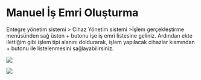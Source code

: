 # Manuel İş Emri Oluşturma

Entegre yönetim sistemi > Cihaz Yönetim sistemi >İşlem gerçekleştirme menüsünden sağ üsten + butonu işe iş emri listesine geliniz. Ardından ekte ilettiğim gibi işlem tipi alanını doldurarak, işlem yapılacak cihazlar kısmından + butonu ile listelenmesini sağlayabilirsiniz. 


![](https://docsbimser.blob.core.windows.net/imagecontainer/işlem_tipi.png-e7a523f8-2612-49b9-8c80-b5d47b1251fd.png)

![](https://docsbimser.blob.core.windows.net/imagecontainer/işemri_2.png-a281ef08-c4d1-4c00-992b-7ddffb34abef.png)

